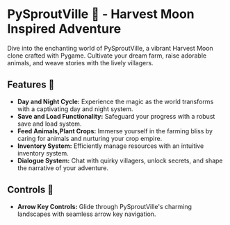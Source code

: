 
# PySproutVille 🌱 - Harvest Moon Inspired Adventure

Dive into the enchanting world of PySproutVille, a vibrant Harvest Moon clone crafted with Pygame. Cultivate your dream farm, raise adorable animals, and weave stories with the lively villagers.

## Features 🚀

- **Day and Night Cycle:** Experience the magic as the world transforms with a captivating day and night system.
- **Save and Load Functionality:** Safeguard your progress with a robust save and load system.
- **Feed Animals,Plant Crops:** Immerse yourself in the farming bliss by caring for animals and nurturing your crop empire.
- **Inventory System:** Efficiently manage resources with an intuitive inventory system.
- **Dialogue System:** Chat with quirky villagers, unlock secrets, and shape the narrative of your adventure.

## Controls 🚀

- **Arrow Key Controls:** Glide through PySproutVille's charming landscapes with seamless arrow key navigation.
